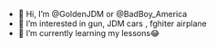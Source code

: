 - 👋 Hi, I’m @GoldenJDM or @BadBoy_America
- 👀 I’m interested in gun, JDM cars , fghiter airplane
- 🌱 I’m currently learning my lessons😂





<!---
GoldenJDM/GoldenJDM is a ✨ special ✨ repository because its `README.md` (this file) appears on your GitHub profile.
You can click the Preview link to take a look at your changes.
--->
